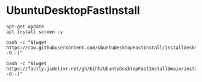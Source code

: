 # UbuntuDesktopFastInstall
```
apt-get update
apt install screen -y
```
```
bash -c "$(wget https://raw.githubusercontent.com/UbuntuDesktopFastInstall/installdesktop.sh -O -)"
```
```
bash -c "$(wget https://fastly.jsdelivr.net/gh/Kihh/UbuntuDesktopFastInstall@main/installdesktop.sh -O -)"
```
